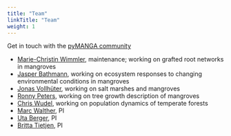 ```yaml
---
title: "Team"
linkTitle: "Team"
weight: 1
---
```


Get in touch with the [pyMANGA community](mailto:pymanga@tu-dresden.de)

- <a href="https://github.com/mcwimm/" target="_blank">Marie-Christin Wimmler</a>, maintenance; working on grafted root networks in mangroves
- <a href="https://github.com/jbathmann" target="_blank">Jasper Bathmann</a>, working on ecosystem responses to changing environmental conditions in mangroves
- <a href="https://github.com/jvollhueter" target="_blank">Jonas Vollhüter</a>, working on salt marshes and mangroves
- <a href="https://tu-dresden.de/bu/umwelt/forst/ww/bsa/die-professur/staff/ronny-peters" target="_blank">Ronny Peters</a>, working on tree growth description of mangroves
- <a href="https://tu-dresden.de/bu/umwelt/forst/ww/bsa/die-professur/staff/chris-wudel" target="_blank">Chris Wudel</a>, working on population dynamics of temperate forests
- <a href="https://tu-dresden.de/bu/umwelt/forst/ww/bsa/die-professur/staff/marc-walther" target="_blank">Marc Walther</a>, PI
- <a href="https://tu-dresden.de/bu/umwelt/forst/ww/bsa/die-professur/staff/uta-berger" target="_blank">Uta Berger</a>, PI
- <a href="https://www.bcp.fu-berlin.de/biologie/arbeitsgruppen/botanik/ag_tietjen/People/professoren/tietjen/index.html" target="_blank">Britta Tietjen</a>, PI